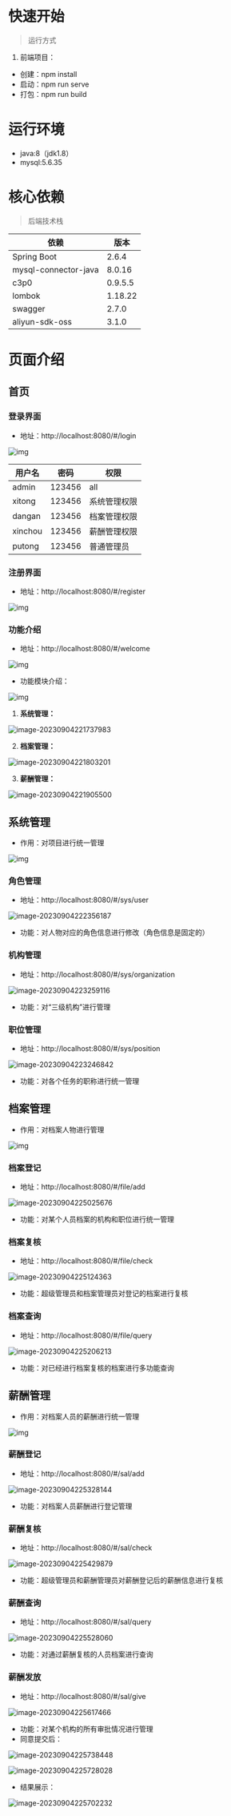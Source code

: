 # 快速开始

> 运行方式

1. 前端项目：

* 创建：npm install
* 启动：npm run serve
* 打包：npm run build



# 运行环境

- java:8（jdk1.8）
- mysql:5.6.35



# 核心依赖

> 后端技术栈

| 依赖                 | 版本    |
| -------------------- | ------- |
| Spring Boot          | 2.6.4   |
| mysql-connector-java | 8.0.16  |
| c3p0                 | 0.9.5.5 |
| lombok               | 1.18.22 |
| swagger              | 2.7.0   |
| aliyun-sdk-oss       | 3.1.0   |



# 页面介绍

## 首页

### 登录界面

* 地址：http://localhost:8080/#/login

![img](https://cocochimp-markdown-img.oss-cn-beijing.aliyuncs.com/clip_image020.jpg)

| 用户名  | 密码   | 权限         |
| ------- | ------ | ------------ |
| admin   | 123456 | all          |
| xitong  | 123456 | 系统管理权限 |
| dangan  | 123456 | 档案管理权限 |
| xinchou | 123456 | 薪酬管理权限 |
| putong  | 123456 | 普通管理员   |



### 注册界面

* 地址：http://localhost:8080/#/register

![img](https://cocochimp-markdown-img.oss-cn-beijing.aliyuncs.com/clip_image022.jpg)



### 功能介绍

* 地址：http://localhost:8080/#/welcome

![img](https://cocochimp-markdown-img.oss-cn-beijing.aliyuncs.com/clip_image024.jpg)

* 功能模块介绍：

![img](https://cocochimp-img.oss-cn-beijing.aliyuncs.com/23-03/20230904222949.png)

1. **系统管理：**

![image-20230904221737983](https://cocochimp-img.oss-cn-beijing.aliyuncs.com/23-03/20230904221738.png)

2. **档案管理：**

![image-20230904221803201](https://cocochimp-img.oss-cn-beijing.aliyuncs.com/23-03/20230904221803.png)

3. **薪酬管理：**

![image-20230904221905500](https://cocochimp-img.oss-cn-beijing.aliyuncs.com/23-03/20230904221905.png)



## 系统管理

* 作用：对项目进行统一管理

![img](https://cocochimp-img.oss-cn-beijing.aliyuncs.com/23-03/20230904223029.png)

### 角色管理

* 地址：http://localhost:8080/#/sys/user

![image-20230904222356187](https://cocochimp-img.oss-cn-beijing.aliyuncs.com/23-03/20230904222356.png)

* 功能：对人物对应的角色信息进行修改（角色信息是固定的）



### 机构管理

* 地址：http://localhost:8080/#/sys/organization

![image-20230904223259116](https://cocochimp-img.oss-cn-beijing.aliyuncs.com/23-03/20230904223259.png)

* 功能：对“三级机构”进行管理



### 职位管理

* 地址：http://localhost:8080/#/sys/position

![image-20230904223246842](https://cocochimp-img.oss-cn-beijing.aliyuncs.com/23-03/20230904223246.png)

* 功能：对各个任务的职称进行统一管理



## 档案管理

* 作用：对档案人物进行管理

![img](https://cocochimp-img.oss-cn-beijing.aliyuncs.com/23-03/20230904223041.png)

### 档案登记

* 地址：http://localhost:8080/#/file/add

![image-20230904225025676](https://cocochimp-img.oss-cn-beijing.aliyuncs.com/23-03/20230904225025.png)

* 功能：对某个人员档案的机构和职位进行统一管理



### 档案复核

* 地址：http://localhost:8080/#/file/check

![image-20230904225124363](https://cocochimp-img.oss-cn-beijing.aliyuncs.com/23-03/20230904225124.png)

* 功能：超级管理员和档案管理员对登记的档案进行复核



### 档案查询

* 地址：http://localhost:8080/#/file/query

![image-20230904225206213](https://cocochimp-img.oss-cn-beijing.aliyuncs.com/23-03/20230904225206.png)

* 功能：对已经进行档案复核的档案进行多功能查询



## 薪酬管理

* 作用：对档案人员的薪酬进行统一管理

![img](https://cocochimp-img.oss-cn-beijing.aliyuncs.com/23-03/20230904223049.png)

### 薪酬登记

* 地址：http://localhost:8080/#/sal/add

![image-20230904225328144](https://cocochimp-img.oss-cn-beijing.aliyuncs.com/23-03/20230904225328.png)

* 功能：对档案人员薪酬进行登记管理



### 薪酬复核

* 地址：http://localhost:8080/#/sal/check

![image-20230904225429879](https://cocochimp-img.oss-cn-beijing.aliyuncs.com/23-03/20230904225429.png)

* 功能：超级管理员和薪酬管理员对薪酬登记后的薪酬信息进行复核



### 薪酬查询

* 地址：http://localhost:8080/#/sal/query

![image-20230904225528060](https://cocochimp-img.oss-cn-beijing.aliyuncs.com/23-03/20230904225528.png)

* 功能：对通过薪酬复核的人员档案进行查询



### 薪酬发放

* 地址：http://localhost:8080/#/sal/give

![image-20230904225617466](https://cocochimp-img.oss-cn-beijing.aliyuncs.com/23-03/20230904225617.png)

* 功能：对某个机构的所有审批情况进行管理
* 同意提交后：

![image-20230904225738448](https://cocochimp-img.oss-cn-beijing.aliyuncs.com/23-03/20230904225738.png)

![image-20230904225728028](https://cocochimp-img.oss-cn-beijing.aliyuncs.com/23-03/20230904225728.png)

* 结果展示：

![image-20230904225702232](https://cocochimp-img.oss-cn-beijing.aliyuncs.com/23-03/20230904225702.png)



